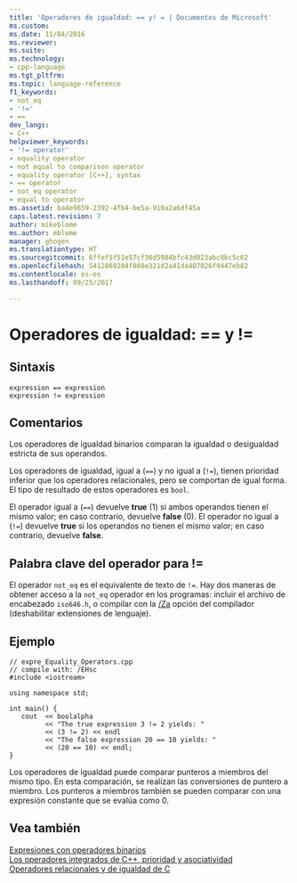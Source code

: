 ```yaml
---
title: 'Operadores de igualdad: == y! = | Documentos de Microsoft'
ms.custom: 
ms.date: 11/04/2016
ms.reviewer: 
ms.suite: 
ms.technology:
- cpp-language
ms.tgt_pltfrm: 
ms.topic: language-reference
f1_keywords:
- not_eq
- '!='
- ==
dev_langs:
- C++
helpviewer_keywords:
- '!= operator'
- equality operator
- not equal to comparison operator
- equality operator [C++], syntax
- == operator
- not_eq operator
- equal to operator
ms.assetid: ba4e9659-2392-4fb4-be5a-910a2a6df45a
caps.latest.revision: 7
author: mikeblome
ms.author: mblome
manager: ghogen
ms.translationtype: HT
ms.sourcegitcommit: 6ffef5f51e57cf36d5984bfc43d023abc8bc5c62
ms.openlocfilehash: 5412869204f088e321d2a41da407026f9447eb82
ms.contentlocale: es-es
ms.lasthandoff: 09/25/2017

---
```

# <a name="equality-operators--and-"></a>Operadores de igualdad: == y !=
## <a name="syntax"></a>Sintaxis  
  
```  
expression == expression  
expression != expression  
```  
  
## <a name="remarks"></a>Comentarios  
 Los operadores de igualdad binarios comparan la igualdad o desigualdad estricta de sus operandos.  
  
 Los operadores de igualdad, igual a (`==`) y no igual a (`!=`), tienen prioridad inferior que los operadores relacionales, pero se comportan de igual forma. El tipo de resultado de estos operadores es `bool`.  
  
 El operador igual a (`==`) devuelve **true** (1) si ambos operandos tienen el mismo valor; en caso contrario, devuelve **false** (0). El operador no igual a (`!=`) devuelve **true** si los operandos no tienen el mismo valor; en caso contrario, devuelve **false**.  
  
## <a name="operator-keyword-for-"></a>Palabra clave del operador para !=  
 El operador `not_eq` es el equivalente de texto de `!=`. Hay dos maneras de obtener acceso a la `not_eq` operador en los programas: incluir el archivo de encabezado `iso646.h`, o compilar con la [/Za](../build/reference/za-ze-disable-language-extensions.md) opción del compilador (deshabilitar extensiones de lenguaje).  
  
## <a name="example"></a>Ejemplo  
  
```  
// expre_Equality_Operators.cpp  
// compile with: /EHsc  
#include <iostream>  
  
using namespace std;  
  
int main() {  
   cout  << boolalpha  
         << "The true expression 3 != 2 yields: "  
         << (3 != 2) << endl  
         << "The false expression 20 == 10 yields: "  
         << (20 == 10) << endl;  
}  
```  
  
 Los operadores de igualdad puede comparar punteros a miembros del mismo tipo. En esta comparación, se realizan las conversiones de puntero a miembro. Los punteros a miembros también se pueden comparar con una expresión constante que se evalúa como 0.  
  
## <a name="see-also"></a>Vea también  
 [Expresiones con operadores binarios](../cpp/expressions-with-binary-operators.md)   
 [Los operadores integrados de C++, prioridad y asociatividad](../cpp/cpp-built-in-operators-precedence-and-associativity.md)   
 [Operadores relacionales y de igualdad de C](../c-language/c-relational-and-equality-operators.md)
